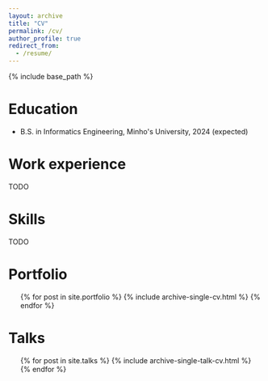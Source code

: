 ```yaml
---
layout: archive
title: "CV"
permalink: /cv/
author_profile: true
redirect_from:
  - /resume/
---
```


{% include base_path %}

Education
======
* B.S. in Informatics Engineering, Minho's University, 2024 (expected)


Work experience
======
TODO

<!--
* Summer 2015: Research Assistant
  * Github University
  * Duties included: Tagging issues
  * Supervisor: Professor Git

* Fall 2015: Research Assistant
  * Github University
  * Duties included: Merging pull requests
  * Supervisor: Professor Hub
-->

Skills
======
TODO

<!--
* Skill 1
* Skill 2
  * Sub-skill 2.1
  * Sub-skill 2.2
  * Sub-skill 2.3
* Skill 3
-->

Portfolio
======
  <ul>{% for post in site.portfolio %}
    {% include archive-single-cv.html %}
  {% endfor %}</ul>

<!--
Publications
======
  <ul>{% for post in site.publications %}
    {% include archive-single-cv.html %}
  {% endfor %}</ul>
-->

<!--
Teaching
======
  <ul>{% for post in site.teaching %}
    {% include archive-single-cv.html %}
  {% endfor %}</ul>
-->

<!--
Service and leadership
======
* Currently signed in to 43 different slack teams
-->

Talks
======
  <ul>{% for post in site.talks %}
    {% include archive-single-talk-cv.html %}
  {% endfor %}</ul>